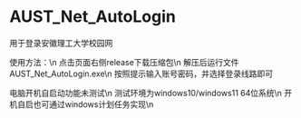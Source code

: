 # AUST_Net_AutoLogin

用于登录安徽理工大学校园网

使用方法：\n
点击页面右侧release下载压缩包\n
解压后运行文件AUST_Net_AutoLogin.exe\n
按照提示输入账号密码，并选择登录线路即可

电脑开机自启动功能未测试\n
测试环境为windows10/windows11 64位系统\n
开机自启也可通过windows计划任务实现\n